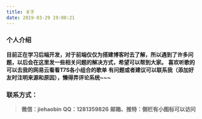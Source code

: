 ```yaml
---
title: 关于
date: 2019-03-29 19:08:21
---
```



### 个人介绍
 **目前正在学习后端开发，对于前端仅仅为搭建博客时去了解，所以遇到了许多问题，以后会在这里发一些相关问题的解决方式，希望可以帮到大家。**
 **喜欢听歌的可以去我的网易云看看T7S各小组合的歌单**
 **有问题或者建议可以联系我（添加好友时注明来源和原因），懒得弄评论系统~~~**

### 联系方式：
>**微信：jiehaobin**
>**QQ：1281359826**
>**邮箱、推特：侧栏有小图标可以访问**